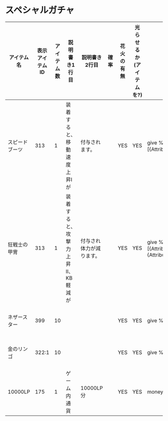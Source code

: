 # スペシャルガチャ

|  アイテム名 | 表示アイテムID | アイテム数 | 説明書き1行目 | 説明書き2行目 | 確率 | 花火の有無 | 光らせるか(アイテムを?) | 賞品(コマンドで記述) | メッセージ |
| --- | --- | --- | --- | --- | --- | --- | --- | --- | --- |
|  スピードブーツ | 313 | 1 | 装着すると、移動速度上昇Ⅰが | 付与されます。 |  | YES | YES | give %player% minecraft:diamond_boots 1 0 {display:{Name:"スピードブーツ"},ench:[{id:34,lvl:10}],AttributeModifiers:[{AttributeName:"generic.movementSpeed",Name:"generic.movementSpeed",Slot:"feet",Amount:1,Operation:0,UUIDMost:54332,UUIDLeast:150570}]} | &6スピードブーツ &aが当たりました。 |
|  狂戦士の甲冑 | 313 | 1 | 装着すると、攻撃力上昇Ⅱ、KB軽減が | 付与され体力が減ります。 |  | YES | YES | give %player% minecraft:diamond_boots 1 0 {display:{Lore:["攻撃力上昇Ⅱ","ノックバック軽減"],Name:"狂戦士の甲冑"},AttributeModifiers:[{AttributeName:"generic.attackDamage",Name:"generic.attackDamage",Slot:"feet",Amount:2,Operation:0,UUIDMost:11351,UUIDLeast:128258},{AttributeName:"generic.knockbackResistance",Name:"generic.knockbackResistance",Slot:"feet",Amount:1,Operation:0,UUIDMost:34696,UUIDLeast:149530}]} | &6狂戦士の甲冑 &aが当たりました。 |
|  ネザースター | 399 | 10 |  |  |  | YES | YES | give %player% nether_star 10 | &6ネザースター &aが当たりました。 |
|  金のリンゴ | 322:1 | 10 |  |  |  | YES | YES | give %player% golden_apple 10 1 | &6金のリンゴ(上位) &aが当たりました。 |
|  10000LP | 175 | 1 | ゲーム内通貨 | 10000LP 分 |  | YES | YES | money give %player% 1000 | &610000LP &aが当たりました。 |
